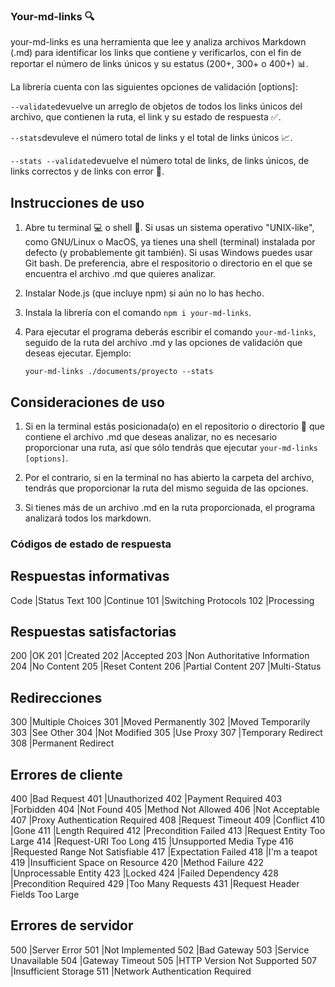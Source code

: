 ### Your-md-links :mag:

your-md-links es una herramienta que lee y analiza archivos Markdown (.md) para identificar los links que contiene y verificarlos, con el fin de reportar el número de links únicos y su estatus (200+, 300+ o 400+) :bar_chart:.

La librería cuenta con las siguientes opciones de validación [options]: 

``--validate``devuelve un arreglo de objetos de todos los links únicos del archivo, que contienen la ruta, el link y su estado de respuesta :white_check_mark:.

``--stats``devuleve el número total de links y el total de links únicos :chart_with_upwards_trend:.

``--stats --validate``devuelve el número total de links, de links únicos, de links correctos y de links con error :bookmark_tabs:. 



## Instrucciones de uso

1. Abre tu terminal :computer: o shell :shell:. Si usas un sistema operativo "UNIX-like", como GNU/Linux o MacOS, ya tienes una shell (terminal) instalada por defecto (y probablemente git también). Si usas Windows puedes usar Git bash. De preferencia, abre el respositorio o directorio en el que se encuentra el archivo .md que quieres analizar. 

2. Instalar Node.js (que incluye npm) si aún no lo has hecho.

3. Instala la librería con el comando ``npm i your-md-links``.

4. Para ejecutar el programa deberás escribir el comando ``your-md-links``, seguido de la ruta del archivo .md y las opciones de validación que deseas ejecutar. Ejemplo:

    ``your-md-links ./documents/proyecto --stats``

## Consideraciones de uso

1. Si en la terminal estás posicionada(o) en el repositorio o directorio :open_file_folder: que contiene el archivo .md que deseas analizar, no es necesario proporcionar una ruta, así que sólo tendrás que ejecutar ``your-md-links [options]``.

2. Por el contrario, si en la terminal no has abierto la carpeta del archivo, tendrás que proporcionar la ruta del mismo seguida de las opciones. 

3. Si tienes más de un archivo .md en la ruta proporcionada, el programa analizará todos los markdown. 



### Códigos de estado de respuesta 

## Respuestas informativas

Code |Status Text
100	 |Continue
101	 |Switching Protocols
102	 |Processing

## Respuestas satisfactorias

200	 |OK
201	 |Created
202	 |Accepted
203	 |Non Authoritative Information
204	 |No Content
205	 |Reset Content
206	 |Partial Content
207	 |Multi-Status

## Redirecciones 

300	 |Multiple Choices
301	 |Moved Permanently
302	 |Moved Temporarily
303	 |See Other
304	 |Not Modified
305	 |Use Proxy
307	 |Temporary Redirect
308	 |Permanent Redirect

## Errores de cliente

400	 |Bad Request
401	 |Unauthorized
402	 |Payment Required
403	 |Forbidden
404	 |Not Found
405	 |Method Not Allowed
406	 |Not Acceptable
407	 |Proxy Authentication Required
408	 |Request Timeout
409	 |Conflict
410	 |Gone
411	 |Length Required
412	 |Precondition Failed
413	 |Request Entity Too Large
414	 |Request-URI Too Long
415	 |Unsupported Media Type
416	 |Requested Range Not Satisfiable
417	 |Expectation Failed
418	 |I'm a teapot
419	 |Insufficient Space on Resource
420	 |Method Failure
422	 |Unprocessable Entity
423	 |Locked
424	 |Failed Dependency
428	 |Precondition Required
429	 |Too Many Requests
431	 |Request Header Fields Too Large

## Errores de servidor

500	 |Server Error
501	 |Not Implemented
502	 |Bad Gateway
503	 |Service Unavailable
504	 |Gateway Timeout
505	 |HTTP Version Not Supported
507	 |Insufficient Storage
511	 |Network Authentication Required
